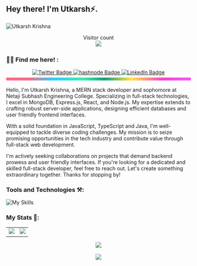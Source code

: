 ## Hey there! I'm Utkarsh⚡.
![Utkarsh Krishna](https://res.cloudinary.com/dt686xyud/image/upload/v1704576180/20240105_050549_0000_yldkrx.png)
<p align="center"> 
  Visitor count<br>
  <img src="https://profile-counter.glitch.me/utkarshkrishna2004/count.svg" />
</p>

### :man_technologist: Find me here! :
<div id="badges" align = "center">
  
  <a href="https://twitter.com/utkarshktweets">
    <img src="https://img.shields.io/badge/Twitter-blue?style=for-the-badge&logo=twitter&logoColor=white" alt="Twitter Badge"/>
  </a>
  
  <a href="https://utkarshkrishna.hashnode.dev/">
    <img src="https://img.shields.io/badge/hashnode-grey?style=for-the-badge&logo=hashnode&logoColor=royalblue" alt="hashnode Badge"/>
  </a>
 
 <a href="https://www.linkedin.com/in/utkarsh-krishna-3bab41240/">
    <img src="https://img.shields.io/badge/LinkedIn-blue?style=for-the-badge&logo=linkedin&logoColor=white" alt="LinkedIn Badge"/>
  </a>
 
</div>
<img src="https://github.com/ArshErgon/ArshErgon/blob/main/assets/header/lineBar.png" width="100%" height="8px"/>

Hello, I'm Utkarsh Krishna, a MERN stack developer and sophomore at Netaji Subhash Engineering College. Specializing in full-stack technologies, I excel in MongoDB, Express.js, React, and Node.js. My expertise extends to crafting robust server-side applications, designing efficient databases and user friendly frontend interfaces.

With a solid foundation in JavaScript, TypeScript and Java, I'm well-equipped to tackle diverse coding challenges. My mission is to seize promising opportunities in the tech industry and contribute value through full-stack web development.

I'm actively seeking collaborations on projects that demand backend prowess and user friendly interfaces. If you're looking for a dedicated and skilled full-stack developer, feel free to reach out. Let's create something extraordinary together. 
Thanks for stopping by!

### Tools and Technologies ⚒️:
![My Skills](https://skillicons.dev/icons?i=react,mongodb,nodejs,express,nextjs,javascript,typescript,appwrite,tailwind,c,java,html,css,git,github,vscode,postman)
    
### My Stats 🚀:

<table cellpadding="0">
  <tr style="padding: 0">
    <!-- GitHub Stats Card -->  
    <td valign="top"><img height="200" src="https://github-readme-stats.vercel.app/api?username=utkarshkrishna2004&show_icons=true&theme=radical#gh-dark-mode-only"/></td>
    <!-- GitHub Top Language Card -->
    <td valign="top"><img height="200" src="https://github-readme-stats.vercel.app/api/top-langs/?username=utkarshkrishna2004&layout=compact&theme=radical&custom_title=Languages"/></td>
  </tr>
</table>

<p align="center">
  <img src="https://github-readme-streak-stats.herokuapp.com?user=utkarshkrishna2004&&theme=dark&show_icons=true)](https://git.io/streak-stats" />  
  
<p align="center">
  <img src="https://capsule-render.vercel.app/api?type=waving&color=gradient&height=150&width=100%&section=footer"/>
</p>


